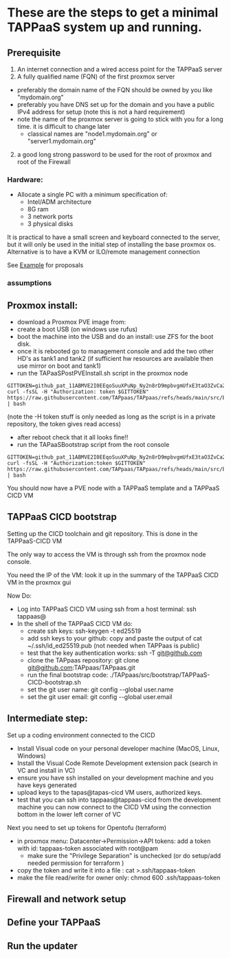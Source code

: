 # These are the steps to get a minimal TAPPaaS system up and running.

## Prerequisite

1. An internet connection and a wired access point for the TAPPaaS server
2. A fully qualified name (FQN) of the first proxmox server
  - preferably the domain name of the FQN should be owned by you like "mydomain.org" 
  - preferably you have DNS set up for the domain and you have a public IPv4 address for setup
    (note this is not a hard requirement)
  - note the name of the proxmox server is going to stick with you for a long time. it is difficult to change later
    - classical names are "node1.mydomain.org" or "server1.mydomain.org" 
2. a good long strong password to be used for the root of proxmox and root of the Firewall


### Hardware: 

- Allocate a single PC with a minimum specification of:
  - Intel/ADM architecture
  - 8G ram
  - 3 network ports
  - 3 physical disks

It is practical to have a small screen and keyboard connected to the server, but it will only be used in the initial step of installing the base proxmox os. Alternative is to have a KVM or ILO/remote management connection

See [Example](../Examples/README.md) for proposals

### assumptions


## Proxmox install:

- download a Proxmox PVE image from: 
- create a boot USB (on windows use rufus)
- boot the machine into the USB and do an install: use ZFS for the boot disk.
- once it is rebooted go to management console and add the two other HD's as tank1 and tank2
(if sufficient hw resources are available then use mirror on boot and tank1)
- run the TAPaaSPostPVEInstall.sh script in the proxmox node
```
GITTOKEN=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
curl -fsSL -H "Authorization: token $GITTOKEN" https://raw.githubusercontent.com/TAPpaas/TAPpaas/refs/heads/main/src/bootstrap/TAPaaSPostPVEInstall.sh | bash
```
(note the -H token stuff is only needed as long as the script is in a private repository, the token gives read access)

- after reboot check that it all looks fine!!
- run the TAPaaSBootstrap script from the root console
```
GITTOKEN=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
curl -fsSL -H "Authorization:token $GITTOKEN" https://raw.githubusercontent.com/TAPpaas/TAPpaas/refs/heads/main/src/bootstrap/TAPPaaSBootstrap.sh | bash
```
You should now have a PVE node with a TAPPaaS template and a TAPPaaS CICD VM

## TAPPaaS CICD bootstrap

Setting up the CICD toolchain and git repository. This is done in the TAPPaaS-CICD VM

The only way to access the VM is through ssh from the proxmox node console.

You need the IP of the VM: look it up in the summary of the TAPPaaS CICD VM in the proxmox gui

Now Do:

- Log into TAPPaaS CICD VM using ssh from a host terminal: ssh tappaas@<insert ip of CICD VM>
- In the shell of the TAPPaaS CICD VM do:
  - create ssh keys: ssh-keygen -t ed25519
  - add ssh keys to your github: copy and paste the output of cat ~/.ssh/id_ed25519.pub (not needed when TAPPaas is public)
  - test that the key authentication works: ssh -T git@github.com
  - clone the TAPpaas repository: git clone git@github.com:TAPpaas/TAPpaas.git
  - run the final bootstrap code: ./TAPpaas/src/bootstrap/TAPPaaS-CICD-bootstrap.sh
  - set the git user name: git config --global user.name <your name> 
  - set the git user email: git config --global user.email <your email>

## Intermediate step:

Set up a coding environment connected to the CICD

- Install Visual code on your personal developer machine (MacOS, Linux, Windows)
- Install the Visual Code Remote Development extension pack (search in VC and install in VC)
- ensure you have ssh installed on your development machine and you have keys generated
- upload keys to the tapas@tapas-cicd VM users, authorized keys.
- test that you can ssh into tappaas@tappaas-cicd from the development machine
you can now connect to the CICD VM using the connection bottom in the lower left corner of VC

Next you need to set up tokens for Opentofu (terraform)
- in proxmox menu: Datacenter->Permission->API tokens: add a token with id: tappaas-token associated with root@pam
  - make sure the "Privilege Separation" is unchecked (or do setup/add needed permission for terraform )
- copy the token and write it into a file : cat >.ssh/tappaas-token
- make the file read/write for owner only: chmod 600 .ssh/tappaas-token


## Firewall and network setup

## Define your TAPPaaS

## Run the updater